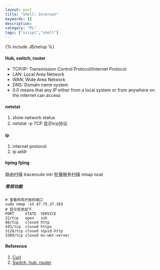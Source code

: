 ```yaml
---
layout: post
title: "Shell: Internet"
keywords: []
description: 
category: "PL"
tags: ["script","shell"]
---
```

{% include JB/setup %}

#### Hub, switch, router





* TCP/IP: Transmission Control Protocol/Internet Protocol
* LAN: Local Area Network
* WAN: Wide Area Network
* DNS: Domain name system
* 0.0 means that any IP either from a local system or from anywhere on the internet can access

#### netstat
1. show network status
2. netstat -p TCP 显示tcp协议

#### ip
1. internet protocol
2. ip addr




#### hping fping
路由扫描 
 traceroute 
 mtr 
批量服务扫描 
nmap 
ncat 

##### 常用功能
```shell
# 查看肉鸡开放的端口
sudo nmap -sS 47.75.37.163
# 显示信息如下
PORT     STATE  SERVICE
22/tcp   open   ssh
80/tcp   closed http
443/tcp  closed https
3128/tcp closed squid-http
3389/tcp closed ms-wbt-server
```









#### Reference
1. [Curl](https://www.cnblogs.com/gbyukg/p/3326825.html)
2. [Switch, hub, router](https://www.youtube.com/watch?v=1z0ULvg_pW8)

